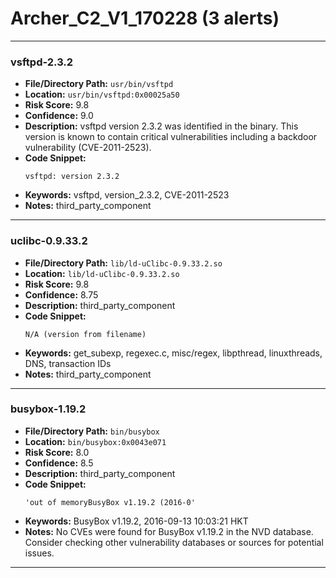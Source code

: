 # Archer_C2_V1_170228 (3 alerts)

---

### vsftpd-2.3.2

- **File/Directory Path:** `usr/bin/vsftpd`
- **Location:** `usr/bin/vsftpd:0x00025a50`
- **Risk Score:** 9.8
- **Confidence:** 9.0
- **Description:** vsftpd version 2.3.2 was identified in the binary. This version is known to contain critical vulnerabilities including a backdoor vulnerability (CVE-2011-2523).
- **Code Snippet:**
  ```
  vsftpd: version 2.3.2
  ```
- **Keywords:** vsftpd, version_2.3.2, CVE-2011-2523
- **Notes:** third_party_component

---
### uclibc-0.9.33.2

- **File/Directory Path:** `lib/ld-uClibc-0.9.33.2.so`
- **Location:** `lib/ld-uClibc-0.9.33.2.so`
- **Risk Score:** 9.8
- **Confidence:** 8.75
- **Description:** third_party_component
- **Code Snippet:**
  ```
  N/A (version from filename)
  ```
- **Keywords:** get_subexp, regexec.c, misc/regex, libpthread, linuxthreads, DNS, transaction IDs
- **Notes:** third_party_component

---
### busybox-1.19.2

- **File/Directory Path:** `bin/busybox`
- **Location:** `bin/busybox:0x0043e071`
- **Risk Score:** 8.0
- **Confidence:** 8.5
- **Description:** third_party_component
- **Code Snippet:**
  ```
  'out of memoryBusyBox v1.19.2 (2016-0'
  ```
- **Keywords:** BusyBox v1.19.2, 2016-09-13 10:03:21 HKT
- **Notes:** No CVEs were found for BusyBox v1.19.2 in the NVD database. Consider checking other vulnerability databases or sources for potential issues.

---
